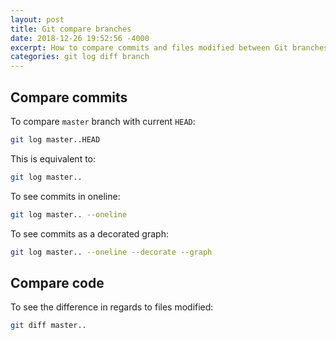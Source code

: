 ```yaml
---
layout: post
title: Git compare branches
date: 2018-12-26 19:52:56 -4000
excerpt: How to compare commits and files modified between Git branches.
categories: git log diff branch
---
```


## Compare commits

To compare `master` branch with current `HEAD`:

```sh
git log master..HEAD
```

This is equivalent to:

```sh
git log master..
```

To see commits in oneline:

```sh
git log master.. --oneline
```

To see commits as a decorated graph:

```sh
git log master.. --oneline --decorate --graph
```

## Compare code

To see the difference in regards to files modified:

```sh
git diff master..
```
